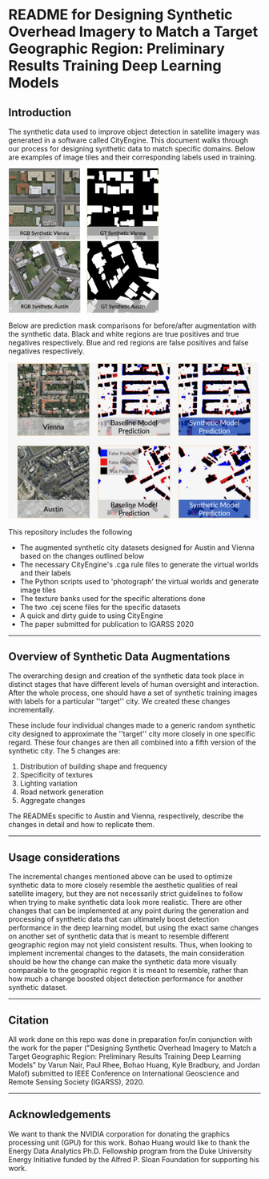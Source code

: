 # README for Designing Synthetic Overhead Imagery to Match a Target Geographic Region: Preliminary Results Training Deep Learning Models

## Introduction

The synthetic data used to improve object detection in satellite imagery was generated in a software called CityEngine. This document walks through our process for designing synthetic data to match specific domains. Below are examples of image tiles and their corresponding labels used in training.

<img src="./readmeFigures/Vienna_detection.png" alt="Vienna detection"
	title="Vienna detection" width="300"  />
<img src="./readmeFigures/Austin_detection.png" alt="Austin detection"
	title="Austin detection" width="300"  />

Below are prediction mask comparisons for before/after augmentation with the synthetic data. Black and white regions are true positives and true negatives respectively. Blue and red regions are false positives and false negatives respectively.

<img src="./readmeFigures/Prediction Map.jpeg" alt="Austin detection"
	title="Austin detection" width="500"  />

This repository includes the following

- The augmented synthetic city datasets designed for Austin and Vienna based on the changes outlined below
- The necessary CityEngine's .cga rule files to generate the virtual worlds and their labels
- The Python scripts used to 'photograph' the virtual worlds and generate image tiles
- The texture banks used for the specific alterations done
- The two .cej scene files for the specific datasets
- A quick and dirty guide to using CityEngine
- The paper submitted for publication to IGARSS 2020
___

## Overview of Synthetic Data Augmentations

The overarching design and creation of the synthetic data took place in distinct stages that have different levels of human oversight and interaction. After the whole process, one should have a set of synthetic training images with labels for a particular ''target'' city. We created these changes incrementally.

These include four individual changes made to a generic random synthetic city designed to approximate the ''target'' city more closely in one specific regard. These four changes are then all combined into a fifth version of the synthetic city. The 5 changes are:

1. Distribution of building shape and frequency
2. Specificity of textures
3. Lighting variation
4. Road network generation
5. Aggregate changes

The READMEs specific to Austin and Vienna, respectively, describe the changes in detail and how to replicate them.
___
## Usage considerations

The incremental changes mentioned above can be used to optimize synthetic data to more closely resemble the aesthetic qualities of real satellite imagery, but they are not necessarily strict guidelines to follow when trying to make synthetic data look more realistic. There are other changes that can be implemented at any point during the generation and processing of synthetic data that can ultimately boost detection performance in the deep learning model, but using the exact same changes on another set of synthetic data that is meant to resemble different geographic region may not yield consistent results. Thus, when looking to implement incremental changes to the datasets, the main consideration should be how the change can make the synthetic data more visually comparable to the geographic region it is meant to resemble, rather than how much a change boosted object detection performance for another synthetic dataset.
___
## Citation
All work done on this repo was done in preparation for/in conjunction with the work for the paper ("Designing Synthetic Overhead Imagery to Match a Target Geographic Region: Preliminary Results Training Deep Learning Models" by Varun Nair, Paul Rhee, Bohao Huang, Kyle Bradbury, and Jordan Malof) submitted to IEEE Conference on International Geoscience and Remote Sensing Society (IGARSS), 2020.
___
## Acknowledgements

We want to thank the NVIDIA corporation for donating the graphics processing unit (GPU) for this work. Bohao Huang would like to thank the Energy Data Analytics Ph.D. Fellowship program from the Duke University Energy Initiative funded by the Alfred P. Sloan Foundation for supporting his work.
